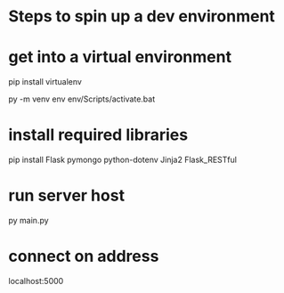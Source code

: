 # Steps to spin up a dev environment

# get into a virtual environment
pip install virtualenv

py -m venv env
env/Scripts/activate.bat
# install required libraries
pip install Flask pymongo python-dotenv Jinja2 Flask_RESTful

# run server host
py main.py

# connect on address
localhost:5000
